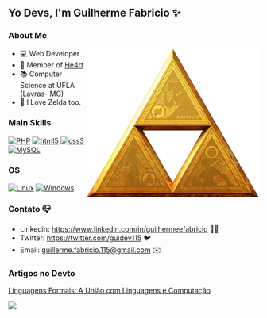 ## Yo Devs, I'm Guilherme Fabricio ✨

### About Me
<img align="right" src="https://github.com/GuiDev115/GuiDev115/blob/main/TLoZ_Series_Triforce_Artwork.png?raw=true" height="300"/>

- 💻 Web Developer
- 💜 Member of [He4rt](https://github.com/he4rt)
- 📚 Computer Science at UFLA (Lavras- MG)
- 💚 I Love Zelda too.

### Main Skills

<div aling="cente">
<a href="https://www.php.net/"><img align="center" alt="PHP" src="https://img.shields.io/badge/PHP-777BB4?style=for-the-badge&logo=php&logoColor=white"/></a>
<a href="https://developer.mozilla.org/en-US/docs/Web/Guide/HTML/HTML5"><img align="center" alt="html5" src="https://img.shields.io/badge/HTML5-E34F26?style=for-the-badge&logo=html5&logoColor=white" /></a>
<a href="https://developer.mozilla.org/en-US/docs/Web/CSS"><img align="center" alt="css3" src="https://img.shields.io/badge/CSS3-1572B6?style=for-the-badge&logo=css3&logoColor=white" /></a> 
<a href="https://www.mysql.com/"><img  align="center" src="https://img.shields.io/badge/-mysql-0D1117?style=for-the-badge&logo=mysql&labelColor=0D1117" alt="MySQL"></a>

</div>

### OS
[![Linux](https://img.shields.io/badge/linux-black?style=for-the-badge&logo=Linux)](https://github.com/guidev115)
[![Windows](https://img.shields.io/badge/Windows-black?style=for-the-badge&logo=Windows)](https://github.com/guidev115)

### Contato 📪

- Linkedin: https://www.linkedin.com/in/guilhermeefabricio 👨‍💼
- Twitter: https://twitter.com/guidev115 🐦
- Email: guillerme.fabricio.115@gmail.com ✉️

### Artigos no Devto

[Linguagens Formais: A União com Linguagens e Computação](https://dev.to/guidev115/linguagens-formais-a-uniao-com-linguagens-e-computacao-30d5)

![](https://komarev.com/ghpvc/?username=guidev115)
